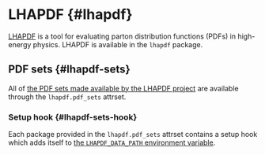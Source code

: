 # LHAPDF {#lhapdf}

[LHAPDF](https://lhapdf.hepforge.org/) is a tool for evaluating parton distribution functions (PDFs) in high-energy physics. LHAPDF is available in the `lhapdf` package.

## PDF sets {#lhapdf-sets}

All of [the PDF sets made available by the LHAPDF project](https://lhapdf.hepforge.org/pdfsets.html) are available through the `lhapdf.pdf_sets` attrset.

### Setup hook {#lhapdf-sets-hook}

Each package provided in the `lhapdf.pdf_sets` attrset contains a setup hook which adds itself to [the `LHAPDF_DATA_PATH` environment variable](https://lhapdf.hepforge.org/#sets).

